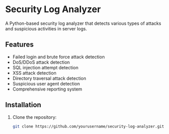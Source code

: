 # Security Log Analyzer

A Python-based security log analyzer that detects various types of attacks and suspicious activities in server logs.

## Features

- Failed login and brute force attack detection
- DoS/DDoS attack detection
- SQL injection attempt detection
- XSS attack detection
- Directory traversal attack detection
- Suspicious user agent detection
- Comprehensive reporting system

## Installation

1. Clone the repository:
   ```bash
   git clone https://github.com/yourusername/security-log-analyzer.git```